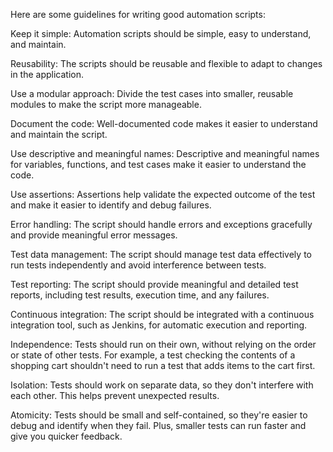 Here are some guidelines for writing good automation scripts:

Keep it simple: Automation scripts should be simple, easy to understand, and maintain.

Reusability: The scripts should be reusable and flexible to adapt to changes in the application.

Use a modular approach: Divide the test cases into smaller, reusable modules to make the script more manageable.

Document the code: Well-documented code makes it easier to understand and maintain the script.

Use descriptive and meaningful names: Descriptive and meaningful names for variables, functions, and test cases make it easier to understand the code.

Use assertions: Assertions help validate the expected outcome of the test and make it easier to identify and debug failures.

Error handling: The script should handle errors and exceptions gracefully and provide meaningful error messages.

Test data management: The script should manage test data effectively to run tests independently and avoid interference between tests.

Test reporting: The script should provide meaningful and detailed test reports, including test results, execution time, and any failures.

Continuous integration: The script should be integrated with a continuous integration tool, such as Jenkins, for automatic execution and reporting.

Independence: Tests should run on their own, without relying on the order or state of other tests. For example, a test checking the contents of a shopping cart shouldn't need to run a test that adds items to the cart first. 

Isolation: Tests should work on separate data, so they don't interfere with each other. This helps prevent unexpected results.


Atomicity: Tests should be small and self-contained, so they're easier to debug and identify when they fail. Plus, smaller tests can run faster and give you quicker feedback.